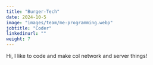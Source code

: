 ```yaml
---
title: "Burger-Tech"
date: 2024-10-5
image: "images/team/me-programming.webp"
jobtitle: "Coder"
linkedinurl: ""
weight: 7
---
```



Hi, I like to code and make col network and server things!